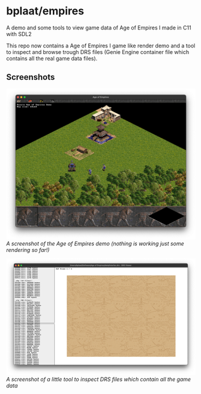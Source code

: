 # bplaat/empires
A demo and some tools to view game data of Age of Empires I made in C11 with SDL2

This repo now contains a Age of Empires I game like render demo and a tool to inspect and browse trough DRS files (Genie Engine container file which contains all the real game data files).

## Screenshots
![A screenshot of the Age of Empires demo](docs/empires-screenshot.png)
*A screenshot of the Age of Empires demo (nothing is working just some rendering so far!)*

![A screenshot of a little tool to inspect drs files which contain all the game data](docs/drsviewer-screenshot.png)
*A screenshot of a little tool to inspect DRS files which contain all the game data*
